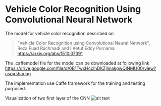 # Vehicle Color Recognition Using Convolutional Neural Network

The model for vehicle color recognition described on


>"Vehicle Color Recognition using Convolutional Neural Network",<br />
>Reza Fuad Rachmadi and I Ketut Eddy Purnama<br />
>https://arxiv.org/abs/1510.07391


The .caffemodel file for the model can be downloaded at following link
https://drive.google.com/file/d/0B1TwxHccIhDKZjlmakgwQlNMU00/view?usp=sharing

The implementation use Caffe framework for the training and testing purposed.

Visualization of two first layer of the CNN
![alt text](https://github.com/rezafuad/vehicle-color-recognition/raw/master/respond.png)

